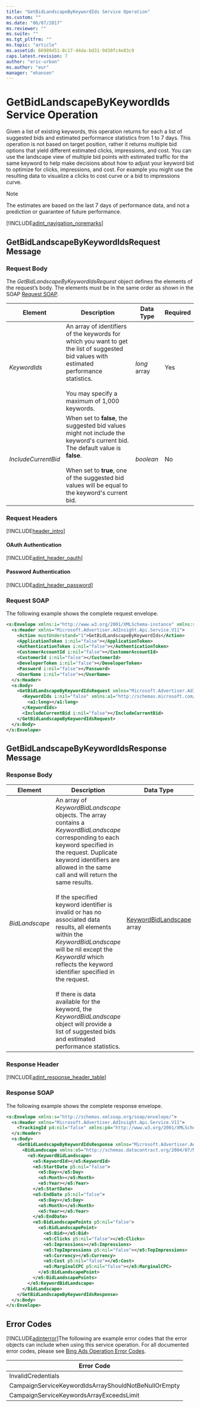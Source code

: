 ```yaml
---
title: "GetBidLandscapeByKeywordIds Service Operation"
ms.custom: ""
ms.date: "06/07/2017"
ms.reviewer: ""
ms.suite: ""
ms.tgt_pltfrm: ""
ms.topic: "article"
ms.assetid: 66989d51-8c17-44da-bd31-9d30fc4e83c9
caps.latest.revision: 7
author: "eric-urban"
ms.author: "eur"
manager: "ehansen"
---
```

# GetBidLandscapeByKeywordIds Service Operation
Given a list of existing keywords, this operation returns for each a list of suggested bids and estimated performance statistics from 1 to  7 days. This operation is not based on target position, rather it returns multiple bid options that yield different estimated clicks, impressions, and cost. You can use the landscape view of multiple bid points with estimated traffic for the same keyword to help make decisions about how to adjust your keyword bid to optimize for clicks, impressions, and cost. For example you might use the resulting data to visualize a clicks to cost curve or a bid to impressions curve.

> [!NOTE]
> The estimates are based on the last 7 days of performance data, and not a prediction or guarantee of future performance.

[!INCLUDE[adint_navigation_noremarks](../adinsight-api/includes/adint-navigation-noremarks.md)]

## <a name="request"></a>GetBidLandscapeByKeywordIdsRequest Message

### Request Body
The *GetBidLandscapeByKeywordIdsRequest* object defines the elements of the request’s body. The elements must be in the same order as shown in the SOAP [Request SOAP](#request_soap).

|Element|Description|Data Type|Required|
|-----------|---------------|-------------|------------|
|*KeywordIds*|An array of identifiers of the keywords for which you want to get the list of suggested bid values with estimated performance statistics.<br /><br />You may specify a maximum of 1,000 keywords.|*long* array|Yes|
|*IncludeCurrentBid*|When set to **false**, the suggested bid values might not include the keyword's current bid. The default value is **false**.<br /><br />When set to **true**, one of the suggested bid values will be equal to the keyword's current bid.|*boolean*|No|

### Request Headers
[!INCLUDE[header_intro](../adinsight-api/includes/header-intro.md)]
#### OAuth Authentication
[!INCLUDE[adint_header_oauth](../adinsight-api/includes/adint-header-oauth.md)]
#### Password Authentication
[!INCLUDE[adint_header_password](../adinsight-api/includes/adint-header-password.md)]
### <a name="request_soap"></a>Request SOAP
The following example shows the complete request envelope.

```xml
<s:Envelope xmlns:i="http://www.w3.org/2001/XMLSchema-instance" xmlns:s="http://schemas.xmlsoap.org/soap/envelope/">
  <s:Header xmlns="Microsoft.Advertiser.AdInsight.Api.Service.V11">
    <Action mustUnderstand="1">GetBidLandscapeByKeywordIds</Action>
    <ApplicationToken i:nil="false"></ApplicationToken>
    <AuthenticationToken i:nil="false"></AuthenticationToken>
    <CustomerAccountId i:nil="false"></CustomerAccountId>
    <CustomerId i:nil="false"></CustomerId>
    <DeveloperToken i:nil="false"></DeveloperToken>
    <Password i:nil="false"></Password>
    <UserName i:nil="false"></UserName>
  </s:Header>
  <s:Body>
    <GetBidLandscapeByKeywordIdsRequest xmlns="Microsoft.Advertiser.AdInsight.Api.Service.V11">
      <KeywordIds i:nil="false" xmlns:a1="http://schemas.microsoft.com/2003/10/Serialization/Arrays">
        <a1:long></a1:long>
      </KeywordIds>
      <IncludeCurrentBid i:nil="false"></IncludeCurrentBid>
    </GetBidLandscapeByKeywordIdsRequest>
  </s:Body>
</s:Envelope>
```

## <a name="response"></a>GetBidLandscapeByKeywordIdsResponse Message

### <a name="Body_Elements"></a>Response Body

|Element|Description|Data Type|
|-----------|---------------|-------------|
|*BidLandscape*|An array of *KeywordBidLandscape* objects. The array contains a *KeywordBidLandscape* corresponding to each keyword specified in the request.  Duplicate keyword identifiers are allowed in the same call and will return the same results.<br /><br />If the specified keyword identifier is invalid or has no associated data results, all elements within the *KeywordBidLandscape* will be nil except the *KeywordId* which reflects the keyword identifier specified in the request.<br /><br />If there is data available for the keyword, the *KeywordBidLandscape* object will provide a list of suggested bids and estimated performance statistics.|[KeywordBidLandscape](../adinsight-api/keywordbidlandscape-data-object.md) array|

### <a name="Header_Elements"></a>Response Header
[!INCLUDE[adint_response_header_table](../adinsight-api/includes/adint-response-header-table.md)]
### Response SOAP
The following example shows the complete response envelope.

```xml
<s:Envelope xmlns:s="http://schemas.xmlsoap.org/soap/envelope/">
  <s:Header xmlns="Microsoft.Advertiser.AdInsight.Api.Service.V11">
    <TrackingId p4:nil="false" xmlns:p4="http://www.w3.org/2001/XMLSchema-instance"></TrackingId>
  </s:Header>
  <s:Body>
    <GetBidLandscapeByKeywordIdsResponse xmlns="Microsoft.Advertiser.AdInsight.Api.Service.V11">
      <BidLandscape xmlns:e5="http://schemas.datacontract.org/2004/07/Microsoft.BingAds.Advertiser.AdInsight.Api.DataContract.V11.Entity" p5:nil="false" xmlns:p5="http://www.w3.org/2001/XMLSchema-instance">
        <e5:KeywordBidLandscape>
          <e5:KeywordId></e5:KeywordId>
          <e5:StartDate p5:nil="false">
            <e5:Day></e5:Day>
            <e5:Month></e5:Month>
            <e5:Year></e5:Year>
          </e5:StartDate>
          <e5:EndDate p5:nil="false">
            <e5:Day></e5:Day>
            <e5:Month></e5:Month>
            <e5:Year></e5:Year>
          </e5:EndDate>
          <e5:BidLandscapePoints p5:nil="false">
            <e5:BidLandscapePoint>
              <e5:Bid></e5:Bid>
              <e5:Clicks p5:nil="false"></e5:Clicks>
              <e5:Impressions></e5:Impressions>
              <e5:TopImpressions p5:nil="false"></e5:TopImpressions>
              <e5:Currency></e5:Currency>
              <e5:Cost p5:nil="false"></e5:Cost>
              <e5:MarginalCPC p5:nil="false"></e5:MarginalCPC>
            </e5:BidLandscapePoint>
          </e5:BidLandscapePoints>
        </e5:KeywordBidLandscape>
      </BidLandscape>
    </GetBidLandscapeByKeywordIdsResponse>
  </s:Body>
</s:Envelope>
```

## <a name="errors"></a>Error Codes
[!INCLUDE[adinterror](../adinsight-api/includes/adinterror.md)]The following are example  error codes that the error objects can include when using this service operation. For all documented error codes, please see [Bing Ads Operation Error Codes](http://go.microsoft.com/fwlink/?LinkId=511884).

|Error Code|
|--------------|
|InvalidCredentials|
|CampaignServiceKeywordIdsArrayShouldNotBeNullOrEmpty|
|CampaignServiceKeywordsArrayExceedsLimit|
